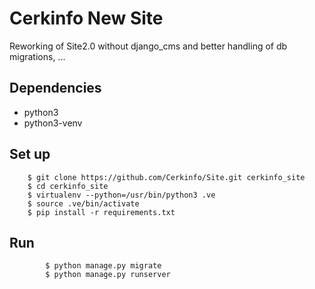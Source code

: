# Cerkinfo New Site

Reworking of Site2.0 without django_cms and better handling of db migrations, ...

## Dependencies
- python3
- python3-venv

## Set up
```
	$ git clone https://github.com/Cerkinfo/Site.git cerkinfo_site
	$ cd cerkinfo_site
	$ virtualenv --python=/usr/bin/python3 .ve
	$ source .ve/bin/activate
	$ pip install -r requirements.txt
```
## Run
```
        $ python manage.py migrate
        $ python manage.py runserver
```
